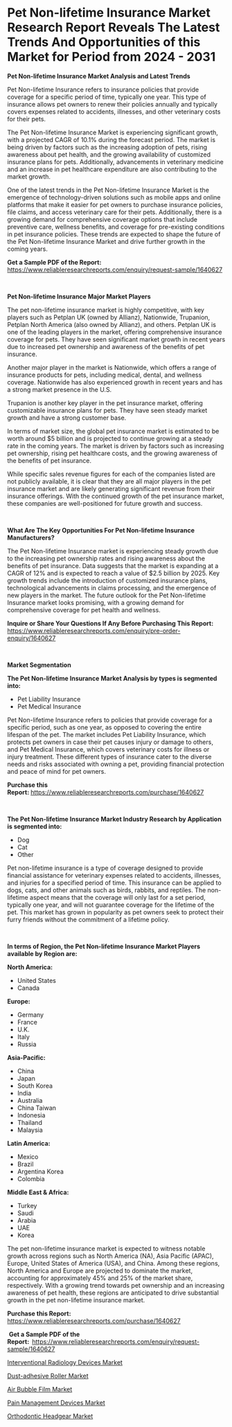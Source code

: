 <p><h1>Pet Non-lifetime Insurance Market Research Report Reveals The Latest Trends And Opportunities of this Market for Period from 2024 - 2031</h1></p><p><strong>Pet Non-lifetime Insurance Market Analysis and Latest Trends</strong></p>
<p><p>Pet Non-lifetime Insurance refers to insurance policies that provide coverage for a specific period of time, typically one year. This type of insurance allows pet owners to renew their policies annually and typically covers expenses related to accidents, illnesses, and other veterinary costs for their pets.</p><p>The Pet Non-lifetime Insurance Market is experiencing significant growth, with a projected CAGR of 10.1% during the forecast period. The market is being driven by factors such as the increasing adoption of pets, rising awareness about pet health, and the growing availability of customized insurance plans for pets. Additionally, advancements in veterinary medicine and an increase in pet healthcare expenditure are also contributing to the market growth.</p><p>One of the latest trends in the Pet Non-lifetime Insurance Market is the emergence of technology-driven solutions such as mobile apps and online platforms that make it easier for pet owners to purchase insurance policies, file claims, and access veterinary care for their pets. Additionally, there is a growing demand for comprehensive coverage options that include preventive care, wellness benefits, and coverage for pre-existing conditions in pet insurance policies. These trends are expected to shape the future of the Pet Non-lifetime Insurance Market and drive further growth in the coming years.</p></p>
<p><strong>Get a Sample PDF of the Report:&nbsp;</strong> <a href="https://www.reliableresearchreports.com/enquiry/request-sample/1640627">https://www.reliableresearchreports.com/enquiry/request-sample/1640627</a></p>
<p>&nbsp;</p>
<p><strong>Pet Non-lifetime Insurance Major Market Players</strong></p>
<p><p>The pet non-lifetime insurance market is highly competitive, with key players such as Petplan UK (owned by Allianz), Nationwide, Trupanion, Petplan North America (also owned by Allianz), and others. Petplan UK is one of the leading players in the market, offering comprehensive insurance coverage for pets. They have seen significant market growth in recent years due to increased pet ownership and awareness of the benefits of pet insurance.</p><p>Another major player in the market is Nationwide, which offers a range of insurance products for pets, including medical, dental, and wellness coverage. Nationwide has also experienced growth in recent years and has a strong market presence in the U.S.</p><p>Trupanion is another key player in the pet insurance market, offering customizable insurance plans for pets. They have seen steady market growth and have a strong customer base.</p><p>In terms of market size, the global pet insurance market is estimated to be worth around $5 billion and is projected to continue growing at a steady rate in the coming years. The market is driven by factors such as increasing pet ownership, rising pet healthcare costs, and the growing awareness of the benefits of pet insurance.</p><p>While specific sales revenue figures for each of the companies listed are not publicly available, it is clear that they are all major players in the pet insurance market and are likely generating significant revenue from their insurance offerings. With the continued growth of the pet insurance market, these companies are well-positioned for future growth and success.</p></p>
<p>&nbsp;</p>
<p><strong>What Are The Key Opportunities For Pet Non-lifetime Insurance Manufacturers?</strong></p>
<p><p>The Pet Non-lifetime Insurance market is experiencing steady growth due to the increasing pet ownership rates and rising awareness about the benefits of pet insurance. Data suggests that the market is expanding at a CAGR of 12% and is expected to reach a value of $2.5 billion by 2025. Key growth trends include the introduction of customized insurance plans, technological advancements in claims processing, and the emergence of new players in the market. The future outlook for the Pet Non-lifetime Insurance market looks promising, with a growing demand for comprehensive coverage for pet health and wellness.</p></p>
<p><strong>Inquire or Share Your Questions If Any Before Purchasing This Report:</strong> <a href="https://www.reliableresearchreports.com/enquiry/pre-order-enquiry/1640627">https://www.reliableresearchreports.com/enquiry/pre-order-enquiry/1640627</a></p>
<p>&nbsp;</p>
<p><strong>Market Segmentation</strong></p>
<p><strong>The Pet Non-lifetime Insurance Market Analysis by types is segmented into:</strong></p>
<p><ul><li>Pet Liability Insurance</li><li>Pet Medical Insurance</li></ul></p>
<p><p>Pet Non-lifetime Insurance refers to policies that provide coverage for a specific period, such as one year, as opposed to covering the entire lifespan of the pet. The market includes Pet Liability Insurance, which protects pet owners in case their pet causes injury or damage to others, and Pet Medical Insurance, which covers veterinary costs for illness or injury treatment. These different types of insurance cater to the diverse needs and risks associated with owning a pet, providing financial protection and peace of mind for pet owners.</p></p>
<p><strong>Purchase this Report:&nbsp;</strong><a href="https://www.reliableresearchreports.com/purchase/1640627">https://www.reliableresearchreports.com/purchase/1640627</a></p>
<p>&nbsp;</p>
<p><strong>The Pet Non-lifetime Insurance Market Industry Research by Application is segmented into:</strong></p>
<p><ul><li>Dog</li><li>Cat</li><li>Other</li></ul></p>
<p><p>Pet non-lifetime insurance is a type of coverage designed to provide financial assistance for veterinary expenses related to accidents, illnesses, and injuries for a specified period of time. This insurance can be applied to dogs, cats, and other animals such as birds, rabbits, and reptiles. The non-lifetime aspect means that the coverage will only last for a set period, typically one year, and will not guarantee coverage for the lifetime of the pet. This market has grown in popularity as pet owners seek to protect their furry friends without the commitment of a lifetime policy.</p></p>
<p>&nbsp;</p>
<p><strong>In terms of Region, the Pet Non-lifetime Insurance Market Players available by Region are:</strong></p>
<p>
    <p> <strong> North America: </strong>
        <ul>
            <li>United States</li>
            <li>Canada</li>
        </ul>
        </p> 
    <p> <strong> Europe: </strong>
        <ul>
            <li>Germany</li>
            <li>France</li>
            <li>U.K.</li>
            <li>Italy</li>
            <li>Russia</li>
        </ul>
        </p> 
    <p> <strong> Asia-Pacific: </strong>
        <ul>
            <li>China</li>
            <li>Japan</li>
            <li>South Korea</li>
            <li>India</li>
            <li>Australia</li>
            <li>China Taiwan</li>
            <li>Indonesia</li>
            <li>Thailand</li>
            <li>Malaysia</li>
        </ul>
        </p> 
    <p> <strong> Latin America: </strong>
        <ul>
            <li>Mexico</li>
            <li>Brazil</li>
            <li>Argentina Korea</li>
            <li>Colombia</li>
        </ul>
        </p> 
    <p> <strong> Middle East & Africa: </strong>
        <ul>
            <li>Turkey</li>
            <li>Saudi</li>
            <li>Arabia</li>
            <li>UAE</li>
            <li>Korea</li>
        </ul>
    </p>
    </p>
<p><p>The pet non-lifetime insurance market is expected to witness notable growth across regions such as North America (NA), Asia Pacific (APAC), Europe, United States of America (USA), and China. Among these regions, North America and Europe are projected to dominate the market, accounting for approximately 45% and 25% of the market share, respectively. With a growing trend towards pet ownership and an increasing awareness of pet health, these regions are anticipated to drive substantial growth in the pet non-lifetime insurance market.</p></p>
<p><strong>Purchase this Report: </strong><a href="https://www.reliableresearchreports.com/purchase/1640627">https://www.reliableresearchreports.com/purchase/1640627</a></p>
<p>&nbsp;<strong>Get a Sample PDF of the Report:&nbsp;&nbsp;</strong><a href="https://www.reliableresearchreports.com/enquiry/request-sample/1640627">https://www.reliableresearchreports.com/enquiry/request-sample/1640627</a></p>
<p><strong></strong></p>
<p><p><a href="https://medium.com/@anthonywade766/interventional-radiology-devices-market-report-reveals-the-latest-trends-and-growth-opportunities-2165be2a60d9">Interventional Radiology Devices Market</a></p><p><a href="https://github.com/ChiragRP21/Market-Research-Report-List-3/blob/main/dust-adhesive-roller-market.md">Dust-adhesive Roller Market</a></p><p><a href="https://github.com/Airanohannonzb68e5pb53oc1/Market-Research-Report-List-1/blob/main/air-bubble-film-market.md">Air Bubble Film Market</a></p><p><a href="https://medium.com/@anthonywade766/pain-management-devices-market-outlook-industry-overview-and-forecast-2024-to-2031-740bc5df9cbb">Pain Management Devices Market</a></p><p><a href="https://medium.com/p/e7dc9d82ef3d/edit">Orthodontic Headgear Market</a></p></p>